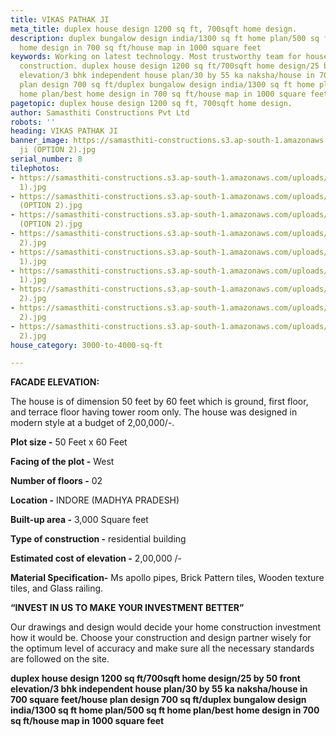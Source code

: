 ```yaml
---
title: VIKAS PATHAK JI
meta_title: duplex house design 1200 sq ft, 700sqft home design.
description: duplex bungalow design india/1300 sq ft home plan/500 sq ft home plan/best
  home design in 700 sq ft/house map in 1000 square feet
keywords: Working on latest technology. Most trustworthy team for house c& building
  construction. duplex house design 1200 sq ft/700sqft home design/25 by 50 front
  elevation/3 bhk independent house plan/30 by 55 ka naksha/house in 700 square feet/house
  plan design 700 sq ft/duplex bungalow design india/1300 sq ft home plan/500 sq ft
  home plan/best home design in 700 sq ft/house map in 1000 square feet
pagetopic: duplex house design 1200 sq ft, 700sqft home design.
author: Samasthiti Constructions Pvt Ltd
robots: ''
heading: VIKAS PATHAK JI
banner_image: https://samasthiti-constructions.s3.ap-south-1.amazonaws.com/uploads/11.Vikas
  ji (OPTION 2).jpg
serial_number: 8
tilephotos:
- https://samasthiti-constructions.s3.ap-south-1.amazonaws.com/uploads/1.VIKAS JI(OPTION
  1).jpg
- https://samasthiti-constructions.s3.ap-south-1.amazonaws.com/uploads/10.Vikas ji
  (OPTION 2).jpg
- https://samasthiti-constructions.s3.ap-south-1.amazonaws.com/uploads/11.Vikas ji
  (OPTION 2).jpg
- https://samasthiti-constructions.s3.ap-south-1.amazonaws.com/uploads/13.VIKAS JI(OPTION
  2).jpg
- https://samasthiti-constructions.s3.ap-south-1.amazonaws.com/uploads/4.VIKAS JI(OPTION
  1).jpg
- https://samasthiti-constructions.s3.ap-south-1.amazonaws.com/uploads/6.VIKAS JI(OPTION
  1).jpg
- https://samasthiti-constructions.s3.ap-south-1.amazonaws.com/uploads/14.VIKAS JI(OPTION
  2).jpg
- https://samasthiti-constructions.s3.ap-south-1.amazonaws.com/uploads/15.VIKAS JI(OPTION
  2).jpg
- https://samasthiti-constructions.s3.ap-south-1.amazonaws.com/uploads/16.VIKAS JI(OPTION
  2).jpg
house_category: 3000-to-4000-sq-ft

---
```

**FACADE ELEVATION:**

The house is of dimension 50 feet by 60 feet which is ground, first floor, and terrace floor having tower room only. The house was designed in modern style at a budget of 2,00,000/-.

**Plot size -** 50 Feet x 60 Feet

**Facing of the plot -** West

**Number of floors -** 02

**Location -** INDORE (MADHYA PRADESH)

**Built-up area -** 3,000 Square feet

**Type of construction -** residential building

**Estimated cost of elevation -** 2,00,000 /-

**Material Specification-** Ms apollo pipes, Brick Pattern tiles, Wooden texture tiles, and Glass railing.

**“INVEST IN US TO MAKE YOUR INVESTMENT BETTER”**

Our drawings and design would decide your home construction investment how it would be. Choose your construction and design partner wisely for the optimum level of accuracy and make sure all the necessary standards are followed on the site.

**duplex house design 1200 sq ft/700sqft home design/25 by 50 front elevation/3 bhk independent house plan/30 by 55 ka naksha/house in 700 square feet/house plan design 700 sq ft/duplex bungalow design india/1300 sq ft home plan/500 sq ft home plan/best home design in 700 sq ft/house map in 1000 square feet**